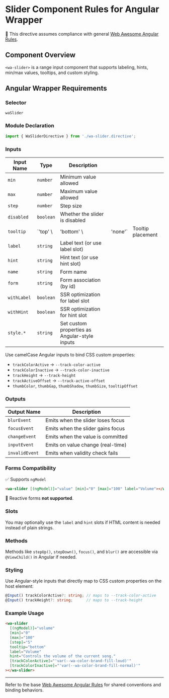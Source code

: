 # Slider Component Rules for Angular Wrapper

📌 This directive assumes compliance with general [Web Awesome Angular Rules](../../../RULES.md).

## Component Overview

`<wa-slider>` is a range input component that supports labeling, hints, min/max values, tooltips, and custom styling.

## Angular Wrapper Requirements

### Selector

`waSlider`

### Module Declaration

```ts
import { WaSliderDirective } from './wa-slider.directive';
```

### Inputs

| Input Name  | Type       | Description                                   |          |                   |
| ----------- | ---------- | --------------------------------------------- | -------- | ----------------- |
| `min`       | `number`   | Minimum value allowed                         |          |                   |
| `max`       | `number`   | Maximum value allowed                         |          |                   |
| `step`      | `number`   | Step size                                     |          |                   |
| `disabled`  | `boolean`  | Whether the slider is disabled                |          |                   |
| `tooltip`   | \`'top' \\ | 'bottom' \\                                   | 'none'\` | Tooltip placement |
| `label`     | `string`   | Label text (or use label slot)                |          |                   |
| `hint`      | `string`   | Hint text (or use hint slot)                  |          |                   |
| `name`      | `string`   | Form name                                     |          |                   |
| `form`      | `string`   | Form association (by id)                      |          |                   |
| `withLabel` | `boolean`  | SSR optimization for label slot               |          |                   |
| `withHint`  | `boolean`  | SSR optimization for hint slot                |          |                   |
| `style.*`   | `string`   | Set custom properties as Angular-style inputs |          |                   |

Use camelCase Angular inputs to bind CSS custom properties:

* `trackColorActive` → `--track-color-active`
* `trackColorInactive` → `--track-color-inactive`
* `trackHeight` → `--track-height`
* `trackActiveOffset` → `--track-active-offset`
* `thumbColor`, `thumbGap`, `thumbShadow`, `thumbSize`, `tooltipOffset`

### Outputs

| Output Name    | Description                       |
| -------------- | --------------------------------- |
| `blurEvent`    | Emits when the slider loses focus |
| `focusEvent`   | Emits when the slider gains focus |
| `changeEvent`  | Emits when the value is committed |
| `inputEvent`   | Emits on value change (real-time) |
| `invalidEvent` | Emits when validity check fails   |

### Forms Compatibility

✅ Supports `ngModel`

```html
<wa-slider [(ngModel)]="value" [min]="0" [max]="100" label="Volume"></wa-slider>
```

🔁 Reactive forms **not supported**.

### Slots

You may optionally use the `label` and `hint` slots if HTML content is needed instead of plain strings.

### Methods

Methods like `stepUp()`, `stepDown()`, `focus()`, and `blur()` are accessible via `@ViewChild()` in Angular if needed.

### Styling

Use Angular-style inputs that directly map to CSS custom properties on the host element:

```ts
@Input() trackColorActive?: string; // maps to --track-color-active
@Input() trackHeight?: string;      // maps to --track-height
```

### Example Usage

```html
<wa-slider
  [(ngModel)]="volume"
  [min]="0"
  [max]="100"
  [step]="5"
  tooltip="bottom"
  label="Volume"
  hint="Controls the volume of the current song."
  [trackColorActive]="'var(--wa-color-brand-fill-loud)'"
  [trackColorInactive]="'var(--wa-color-brand-fill-normal)'"
></wa-slider>
```

---

Refer to the base [Web Awesome Angular Rules](../../../RULES.md) for shared conventions and binding behaviors.
